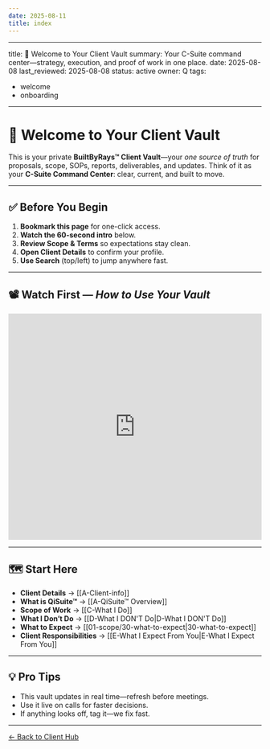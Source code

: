 ```yaml
---
date: 2025-08-11
title: index
---
```

---
title: 🚀 Welcome to Your Client Vault
summary: Your C-Suite command center—strategy, execution, and proof of work in one
  place.
date: 2025-08-08
last_reviewed: 2025-08-08
status: active
owner: Q
tags:
- welcome
- onboarding
---
# 🚀 Welcome to Your Client Vault

This is your private **BuiltByRays™ Client Vault**—your *one source of truth* for proposals, scope, SOPs, reports, deliverables, and updates. Think of it as your **C-Suite Command Center**: clear, current, and built to move.

---

## ✅ Before You Begin
1. **Bookmark this page** for one-click access.  
2. **Watch the 60-second intro** below.  
3. **Review Scope & Terms** so expectations stay clean.  
4. **Open Client Details** to confirm your profile.  
5. **Use Search** (top/left) to jump anywhere fast.

---

## 📽️ Watch First — *How to Use Your Vault*
<!-- Replace YOUR_VIDEO_ID with the YouTube ID or swap to an HTML5 <video> if self-hosted -->
<iframe
  width="100%"
  height="450"
  src="https://www.youtube.com/embed/YOUR_VIDEO_ID"
  title="BuiltByRays Client Vault Overview"
  frameborder="0"
  allow="accelerometer; autoplay; clipboard-write; encrypted-media; gyroscope; picture-in-picture"
  allowfullscreen>
</iframe>

---

## 🗺️ Start Here
- **Client Details** → [[A-Client-info]]
- **What is QiSuite™** → [[A-QiSuite™ Overview]]
- **Scope of Work** → [[C-What I Do]]
- **What I Don’t Do** → [[D-What I DON'T Do|D-What I DON'T Do]]
- **What to Expect** → [[01-scope/30-what-to-expect|30-what-to-expect]]
- **Client Responsibilities** → [[E-What I Expect From You|E-What I Expect From You]]

---

## 💡 Pro Tips
- This vault updates in real time—refresh before meetings.  
- Use it live on calls for faster decisions.  
- If anything looks off, tag it—we fix fast.

---

[← Back to Client Hub](https://www.builtbyrays.com/Client-Vault/portal)
